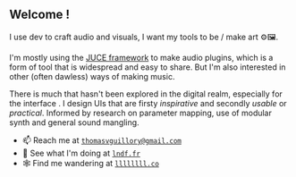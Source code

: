 ## Welcome !

I use dev to craft audio and visuals, I want my tools to be / make art ⚙️🖼️.

I'm mostly using the [JUCE framework](juce.com) to make audio plugins, which is a form of tool that is widespread and easy to share.
But I'm also interested in other (often dawless) ways of making music.

There is much that hasn't been explored in the digital realm, especially for the interface .
I design UIs that are firsty _inspirative_ and secondly _usable_ or _practical_. 
Informed by research on parameter mapping, use of modular synth and general sound mangling.

- 📫 Reach me at [`thomasvguillory@gmail.com`](mailto:thomasvguillory@gmail.com)
- 🎨 See what I'm doing at [`lndf.fr`](https://lndf.fr)
- 🕸️ Find me wandering at [`llllllll.co`](https://llllllll.co)
